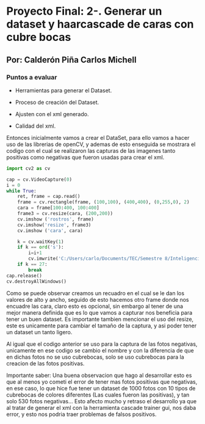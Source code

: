 # Proyecto Final: 2-. Generar un dataset y haarcascade de caras con cubre bocas

## Por: Calderón Piña Carlos Michell

### Puntos a evaluar

* Herramientas para generar el Dataset.
  
* Proceso de creación del Dataset.
  
* Ajusten con el xml generado.
  
* Calidad del xml.

Entonces inicialmente vamos a crear el DataSet, para ello vamos a hacer uso de las librerias de openCV, y ademas de esto enseguida se mostrara el codigo con el cual se realizaron las capturas de las imagenes tanto positivas como negativas que fueron usadas para crear el xml.

```Python
import cv2 as cv

cap = cv.VideoCapture(0)
i = 0
while True:
    ret, frame = cap.read()
    frame = cv.rectangle(frame, (100,100), (400,400), (0,255,0), 2)
    cara = frame[100:400, 100:400] 
    frame3 = cv.resize(cara, (200,200))
    cv.imshow ('rostros', frame)
    cv.imshow('resize', frame3)
    cv.imshow ('cara', cara)

    k = cv.waitKey(1)
    if k == ord('s'):
        i=i+1
        cv.imwrite('C:/Users/carlo/Documents/TEC/Semestre 8/Inteligencia Artificial/ActividadesIA/ProyFin2Cubrebocas/ConCubrebocasPositivas/Positiva'+str(i)+'.jpg', frame3)
    if k == 27:
        break
cap.release()
cv.destroyAllWindows()

```

Como se puede observar creamos un recuadro en el cual se le dan los valores de alto y ancho, seguido de esto hacemos otro frame donde nos encuadre las cara, claro esto es opcional, sin embargo al tener de una mejor manera definida que es lo que vamos a capturar nos beneficia para tener un buen dataset. Es importante tambien mencionar el uso del resize, este es unicamente para cambiar el tamaño de la captura, y asi poder tener un dataset un tanto ligero.

Al igual que el codigo anterior se uso para la captura de las fotos negativas, unicamente en ese codigo se cambio el nombre y con la diferencia de que en dichas fotos no se uso cubrebocas, solo se uso cubrebocas para la creacion de las fotos positivas.

Importante saber: Una buena observacion que hago al desarrollar esto es que al menos yo cometi el error de tener mas fotos positivas que negativas, en ese caso, lo que hice fue tener un dataset de 1000 fotos con 10 tipos de cubrebocas de colores diferentes (Las cuales fueron las positivas), y tan solo 530 fotos negativas... Esto afecto mucho y retraso el desarrollo ya que al tratar de generar el xml con la herramienta cascade trainer gui, nos daba error, y esto nos podria traer problemas de falsos positivos.
